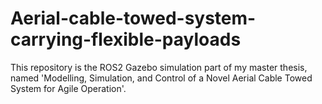 # Aerial-cable-towed-system-carrying-flexible-payloads
This repository is the ROS2 Gazebo simulation part of my master thesis, named 'Modelling, Simulation, and Control of a Novel Aerial Cable Towed System for Agile Operation'. 
